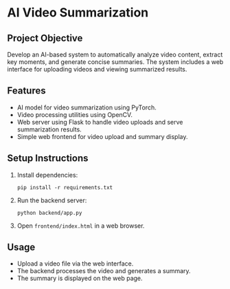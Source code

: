 # AI Video Summarization

## Project Objective
Develop an AI-based system to automatically analyze video content, extract key moments, and generate concise summaries. The system includes a web interface for uploading videos and viewing summarized results.

## Features
- AI model for video summarization using PyTorch.
- Video processing utilities using OpenCV.
- Web server using Flask to handle video uploads and serve summarization results.
- Simple web frontend for video upload and summary display.

## Setup Instructions
1. Install dependencies:
   ```
   pip install -r requirements.txt
   ```
2. Run the backend server:
   ```
   python backend/app.py
   ```
3. Open `frontend/index.html` in a web browser.

## Usage
- Upload a video file via the web interface.
- The backend processes the video and generates a summary.
- The summary is displayed on the web page.
